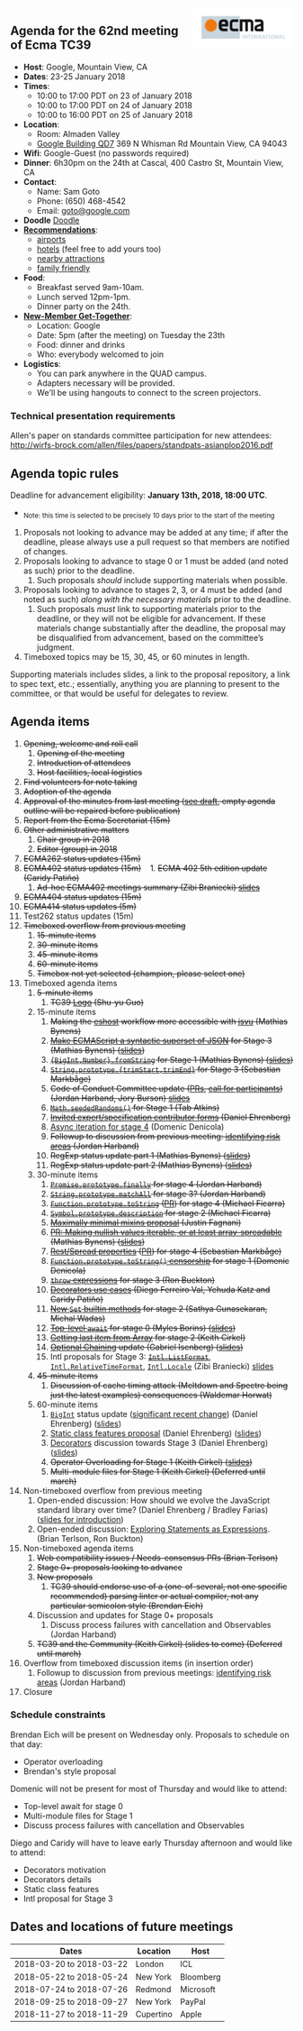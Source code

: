 <img src="../images/Ecma_RVB-003.jpg" align="right" height="70" alt="" />

## Agenda for the 62nd meeting of Ecma TC39

- **Host**: Google, Mountain View, CA
- **Dates**: 23-25 January 2018
- **Times**:
  - 10:00 to 17:00 PDT on 23 of January 2018
  - 10:00 to 17:00 PDT on 24 of January 2018
  - 10:00 to 16:00 PDT on 25 of January 2018
- **Location**:
  - Room: Almaden Valley
  - [Google Building QD7](https://www.google.com/maps/place/Google+QD7/@37.3985837,-122.0606948,17z/data=!3m1!4b1!4m5!3m4!1s0x808fb7167c7d981f:0x56170379ca18f18a!8m2!3d37.3985837!4d-122.0585008?authuser=1) 369 N Whisman Rd Mountain View, CA 94043
- **Wifi**: Google-Guest (no passwords required)
- **Dinner**: 6h30pm on the 24th at Cascal, 400 Castro St, Mountain View, CA
- **Contact**:
  - Name: Sam Goto
  - Phone: (650) 468-4542
  - Email: goto@google.com
- **Doodle** [Doodle](https://ecma-international.doodle.com/poll/ga5a2wqgkqus2pui)
- **[Recommendations](https://gist.github.com/samuelgoto/7e5193ee8c2955e41abf52c4071312ac)**:
  - [airports](https://gist.github.com/samuelgoto/7e5193ee8c2955e41abf52c4071312ac)
  - [hotels](https://gist.github.com/samuelgoto/7e5193ee8c2955e41abf52c4071312ac#hotel-recommendations) (feel free to add yours too)
  - [nearby attractions](https://gist.github.com/samuelgoto/7e5193ee8c2955e41abf52c4071312ac#nearby-attractions)
  - [family friendly](https://gist.github.com/samuelgoto/7e5193ee8c2955e41abf52c4071312ac#family-friendly-kids--6yo)
- **Food**:
  - Breakfast served 9am-10am.
  - Lunch served 12pm-1pm.
  - Dinner party on the 24th.
- **[New-Member Get-Together](https://github.com/tc39/Reflector/issues/96)**:
  - Location: Google
  - Date: 5pm (after the meeting) on Tuesday the 23th
  - Food: dinner and drinks
  - Who: everybody welcomed to join
- **Logistics**:
  - You can park anywhere in the QUAD campus.
  - Adapters necessary will be provided.
  - We'll be using hangouts to connect to the screen projectors.

### Technical presentation requirements

Allen's paper on standards committee participation for new attendees: http://wirfs-brock.com/allen/files/papers/standpats-asianplop2016.pdf

## Agenda topic rules

Deadline for advancement eligibility: **January 13th, 2018, 18:00 UTC**.
  - <sub>Note: this time is selected to be precisely 10 days prior to the start of the meeting</sub>

1. Proposals not looking to advance may be added at any time; if after the deadline, please always use a pull request so that members are notified of changes.
1. Proposals looking to advance to stage 0 or 1 must be added (and noted as such) prior to the deadline.
    1. Such proposals *should* include supporting materials when possible.
1. Proposals looking to advance to stages 2, 3, or 4 must be added (and noted as such) *along with the necessary materials* prior to the deadline.
    1. Such proposals *must* link to supporting materials prior to the deadline, or they will not be eligible for advancement. If these materials change substantially after the deadline, the proposal may be disqualified from advancement, based on the committee’s judgment.
1. Timeboxed topics may be 15, 30, 45, or 60 minutes in length.

Supporting materials includes slides, a link to the proposal repository, a link to spec text, etc.; essentially, anything you are planning to present to the committee, or that would be useful for delegates to review.

## Agenda items

1. ~~Opening, welcome and roll call~~
    1. ~~Opening of the meeting~~
    1. ~~Introduction of attendees~~
    1. ~~Host facilities, local logistics~~
1. ~~Find volunteers for note taking~~
1. ~~Adoption of the agenda~~
1. ~~Approval of the minutes from last meeting ([see draft](http://example.com), empty agenda outline will be repaired before publication)~~
1. ~~Report from the Ecma Secretariat (15m)~~
1. ~~Other administrative matters~~
    1. ~~Chair group in 2018~~
    1. ~~Editor (group) in 2018~~
1. ~~ECMA262 status updates (15m)~~
1. ~~ECMA402 status updates (15m)~~
    1. ~~ECMA 402 5th edition update (Caridy Patiño)~~
    1. ~~Ad-hoc ECMA402 meetings summary (Zibi Braniecki) [slides](https://docs.google.com/presentation/d/1JlVOkn21jyF4YlsxBeisfvyYKzf5AZYNUzrUeZD12CQ/edit#slide=id.g2e1d914bb7_0_47)~~
1. ~~ECMA404 status updates (15m)~~
1. ~~ECMA414 status updates (5m)~~
1. Test262 status updates (15m)
1. ~~Timeboxed overflow from previous meeting~~
    1. ~~15-minute items~~
    1. ~~30-minute items~~
    1. ~~45-minute items~~
    1. ~~60-minute items~~
    1. ~~Timebox not yet selected (champion, please select one)~~
1. Timeboxed agenda items
    1. ~~5-minute items~~
        1. ~~TC39 [Logo](https://github.com/tc39/tc39-logo) (Shu-yu Guo)~~
    1. 15-minute items
        1. ~~Making the [eshost](https://github.com/bterlson/eshost-cli) workflow more accessible with [jsvu](https://github.com/GoogleChromeLabs/jsvu) (Mathias Bynens)~~
        1. ~~[Make ECMAScript a syntactic superset of JSON](https://github.com/tc39/proposal-json-superset) for Stage 3 (Mathias Bynens) ([slides](https://docs.google.com/presentation/d/1eDW_u6dI8iFUx77m8rjRbF6C0grLZuVFJmJq620qD-I/edit))~~
        1. ~~[`{BigInt,Number}.fromString`](https://github.com/mathiasbynens/proposal-number-fromstring) for Stage 1 (Mathias Bynens) ([slides](https://docs.google.com/presentation/d/1Cs3FcclB_Vsb3YqU7dLRbsBqLmn7Bb4qEYs7bX8lOsQ/edit))~~
        1. ~~[`String.prototype.{trimStart,trimEnd}`](https://github.com/tc39/proposal-string-left-right-trim/) for Stage 3 (Sebastian Markbåge)~~
        1. ~~Code of Conduct Committee update ([PRs](https://github.com/tc39/code-of-conduct/pulls), [call for participants](https://github.com/tc39/Reflector/issues/86)) (Jordan Harband, Jory Burson) [slides](https://docs.google.com/presentation/d/1zV8omkShPG8kbGNGYCgMPPupQqJsZC1rDFmC4IJJFGI/edit#slide=id.gc6fa3c898_0_0)~~
        1. ~~[`Math.seededRandoms()`](https://github.com/tabatkins/js-seeded-random) for Stage 1 (Tab Atkins)~~
        1. ~~[Invited expert/specification contributor forms](https://github.com/tc39/Reflector/issues/104) (Daniel Ehrenberg)~~
        1. [Async iteration for stage 4](https://github.com/tc39/ecma262/pull/1066) (Domenic Denicola)
        1. ~~Followup to discussion from previous meeting: [identifying risk areas](https://github.com/tc39/process-document/pull/18) (Jordan Harband)~~
        1. ~~RegExp status update part 1 (Mathias Bynens) ([slides](https://docs.google.com/presentation/d/1TECzt6BqL6vBtSn2QTiDCJmcvoQX3kvlodKTc1s3K18/edit))~~
        1. ~~RegExp status update part 2 (Mathias Bynens) ([slides](https://docs.google.com/presentation/d/1TECzt6BqL6vBtSn2QTiDCJmcvoQX3kvlodKTc1s3K18/edit))~~
    1. 30-minute items
        1. ~~[`Promise.prototype.finally`](https://github.com/tc39/proposal-promise-finally/) for stage 4 (Jordan Harband)~~
        1. ~~[`String.prototype.matchAll`](https://github.com/tc39/proposal-string-matchall) for stage 3? (Jordan Harband)~~
        1. ~~[`Function.prototype.toString`](https://github.com/tc39/Function-prototype-toString-revision) ([PR](https://github.com/tc39/ecma262/pull/697)) for stage 4 (Michael Ficarra)~~
        1. ~~[`Symbol.prototype.description`](https://github.com/tc39/proposal-Symbol-description) for stage 2 (Michael Ficarra)~~
        1. ~~[Maximally minimal mixins proposal](https://gist.github.com/justinfagnani/9502b5f46599f474a67a5fce2f7af910) (Justin Fagnani)~~
        1. ~~[PR: Making nullish values iterable, or at least array-spreadable](https://github.com/tc39/ecma262/pull/1069) (Mathias Bynens) ([slides](https://docs.google.com/presentation/d/1SWf5ZN2C-CFTde0SBdo01eZKwcYPAJUfPTCZf54VCB8/edit))~~
        1. ~~[Rest/Spread properties](https://github.com/tc39/proposal-object-rest-spread) ([PR](https://github.com/tc39/ecma262/pull/1048)) for stage 4 (Sebastian Markbåge)~~
        1. ~~[`Function.prototype.toString()` censorship](https://github.com/domenic/proposal-function-prototype-tostring-censorship/blob/master/README.md) for stage 1 (Domenic Denicola)~~
        1. ~~[`throw` expressions](https://github.com/tc39/proposal-throw-expressions) for stage 3 (Ron Buckton)~~
        1. ~~[Decorators use cases](https://docs.google.com/presentation/d/19axf3QA2CEBOuT_6QbAe9KuhfW7f-8AVVl4CJFJDgGA/view) (Diego Ferreiro Val, Yehuda Katz and Caridy Patiño)~~
        1. ~~[New `Set` builtin methods](https://docs.google.com/presentation/d/e/2PACX-1vR3U78vWdnSujZoGKR1EZOvhrIDJMcypwq3T0FY4bz-lG8LncSD_x89N2eS8anu5adviz1mhSrnf9lG/pub?start=false&loop=false&delayms=3000) for stage 2 (Sathya Gunasekaran, Michal Wadas)~~
        1. ~~[Top-level `await`](https://github.com/MylesBorins/proposal-top-level-await) for stage 0 (Myles Borins) ([slides](https://docs.google.com/presentation/d/1B0csbsot4HTrk30ueYMDqd1S-nRkCiIcVXaWgtSU_0Q/edit?usp=sharing))~~
        1. ~~[Getting last item from Array](https://github.com/keithamus/proposal-array-last) for stage 2 (Keith Cirkel)~~
        1. ~~[Optional Chaining](https://github.com/tc39/proposal-optional-chaining) update (Gabriel Isenberg) ([slides](https://docs.google.com/presentation/d/1tAxG8y-lfMty2-qdiCAtQjD9rS8xzBe9Y4b_ti9DIMQ/edit?usp=sharing))~~
        1. Intl proposals for Stage 3: ~~[`Intl.ListFormat`](https://github.com/tc39-transfer/proposal-intl-list-format)~~, [`Intl.RelativeTimeFormat`](https://github.com/tc39/proposal-intl-relative-time), [`Intl.Locale`](https://github.com/tc39/proposal-intl-locale) (Zibi Braniecki) [slides](https://docs.google.com/presentation/d/1JlVOkn21jyF4YlsxBeisfvyYKzf5AZYNUzrUeZD12CQ/edit#slide=id.g2e1d914bb7_0_62)
    1. ~~45-minute items~~
        1. ~~Discussion of cache timing attack (Meltdown and Spectre being just the latest examples) consequences (Waldemar Horwat)~~
    1. 60-minute items
        1. [`BigInt`](https://github.com/tc39/proposal-bigint) status update ([significant recent change](https://github.com/tc39/proposal-bigint/pull/106)) (Daniel Ehrenberg) ([slides](https://docs.google.com/presentation/d/1gXw9ewq8VzsWUuFgEHi-V2vx4tfZl5lJlkGQWw4iesE/edit#slide=id.p))
        1. [Static class features proposal](http://github.com/tc39/proposal-static-class-features/) (Daniel Ehrenberg) ([slides](https://docs.google.com/presentation/d/1wixI6gGDlH26xze35MKcIFyAHlQU7y9yWR06Hd37E80/edit#slide=id.p))
        1. [Decorators](https://github.com/tc39/proposal-decorators/) discussion towards Stage 3 (Daniel Ehrenberg) ([slides](https://docs.google.com/presentation/d/1g6hrJp_nk_OeapuPXlkE4D_31OZbz4wQbXuIagsyoUI/edit#slide=id.p))
        1. ~~Operator Overloading for Stage 1 (Keith Cirkel) ([slides](http://keithcirkel.co.uk/proposal-operator-overloading))~~
        1. ~~Multi-module files for Stage 1 (Keith Cirkel) (Deferred until march)~~
1. Non-timeboxed overflow from previous meeting
    1. Open-ended discussion: How should we evolve the JavaScript standard library over time? (Daniel Ehrenberg / Bradley Farias) ([slides for introduction](https://docs.google.com/presentation/d/1QSwQYJz4c1VESEKTWPqrAPbDn_y9lTBBjaWRjej1c-w/view#slide=id.p))
    1. Open-ended discussion: [Exploring Statements as Expressions](https://github.com/rbuckton/proposal-statements-as-expressions#readme). (Brian Terlson, Ron Buckton)
1. Non-timeboxed agenda items
    1. ~~Web compatibility issues / Needs-consensus PRs (Brian Terlson)~~
    1. ~~Stage 0+ proposals looking to advance~~
    1. ~~New proposals~~
        1. ~~TC39 should endorse use of a (one-of-several, not one specific recommended) parsing linter or actual compiler, not any particular semicolon style (Brendan Eich)~~
    1. Discussion and updates for Stage 0+ proposals
        1. Discuss process failures with cancellation and Observables (Jordan Harband)
    1. ~~TC39 and the Community (Keith Cirkel) (slides to come) (Deferred until march)~~
1. Overflow from timeboxed discussion items (in insertion order)
    1. Followup to discussion from previous meetings: [identifying risk areas](https://github.com/tc39/process-document/pull/18) (Jordan Harband)
1. Closure

### Schedule constraints

Brendan Eich will be present on Wednesday only. Proposals to schedule on that day:
- Operator overloading
- Brendan's style proposal

Domenic will not be present for most of Thursday and would like to attend:
- Top-level await for stage 0
- Multi-module files for Stage 1
- Discuss process failures with cancellation and Observables

Diego and Caridy will have to leave early Thursday afternoon and would like to attend:
- Decorators motivation
- Decorators details
- Static class features
- Intl proposal for Stage 3

## Dates and locations of future meetings

| Dates                    | Location          | Host                    |
|--------------------------|-------------------|-------------------------|
| 2018-03-20 to 2018-03-22 | London            | ICL                     |
| 2018-05-22 to 2018-05-24 | New York          | Bloomberg               |
| 2018-07-24 to 2018-07-26 | Redmond           | Microsoft               |
| 2018-09-25 to 2018-09-27 | New York          | PayPal                  |
| 2018-11-27 to 2018-11-29 | Cupertino         | Apple                   |
